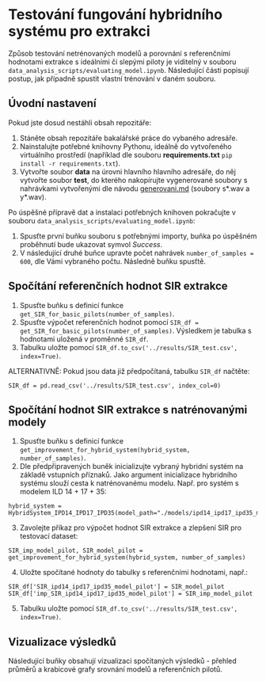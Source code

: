 # Testování fungování hybridního systému pro extrakci

Způsob testování netrénovaných modelů a porovnání s referenčními hodnotami extrakce s ideálními či slepými piloty je viditelný v souboru `data_analysis_scripts/evaluating_model.ipynb`. Následující části popisují postup, jak případně spustit vlastní trénování v daném souboru.

## Úvodní nastavení
Pokud jste dosud nestáhli obsah repozitáře:
1. Stáněte obsah repozitáře bakalářské práce do vybaného adresáře.
2. Nainstalujte potřebné knihovny Pythonu, ideálně do vytvořeného virtuálního prostředí (například dle souboru **requirements.txt** ```pip install -r requirements.txt```).
3. Vytvořte soubor **data** na úrovni hlavního hlavního adresáře, do něj vytvořte soubor **test**, do kterého nakopírujte vygenerované soubory s nahrávkami vytvořenými dle návodu [generovani.md](https://github.com/TeVr42/bp_dokumentace/blob/main/generovani.md) (soubory s*.wav a y*.wav).

Po úspěšné přípravě dat a instalaci potřebných knihoven pokračujte v souboru `data_analysis_scripts/evaluating_model.ipynb`:
1. Spusťte první buňku souboru s potřebnými importy, buňka po úspěšném proběhnutí bude ukazovat symvol *Success*.
2. V následující druhé buňce upravte počet nahrávek ```number_of_samples = 600```, dle Vámi vybraného počtu. Následně buňku spusťtě.

## Spočítání referenčních hodnot SIR extrakce
1. Spusťte buňku s definicí funkce ```get_SIR_for_basic_pilots(number_of_samples)```.
2. Spusťte výpočet referenčních hodnot pomocí ```SIR_df = get_SIR_for_basic_pilots(number_of_samples)```. Výsledkem je tabulka s hodnotami uložená v proměnné ```SIR_df```.
3. Tabulku uložte pomocí ```SIR_df.to_csv('../results/SIR_test.csv', index=True)```.

ALTERNATIVNĚ: Pokud jsou data již předpočítaná, tabulku ```SIR_df``` načtěte:
```
SIR_df = pd.read_csv('../results/SIR_test.csv', index_col=0)
```

## Spočítání hodnot SIR extrakce s natrénovanými modely
1. Spusťte buňku s definicí funkce ```get_improvement_for_hybrid_system(hybrid_system, number_of_samples)```.
2. Dle předpřipravených buněk inicializujte vybraný hybridní systém na základě vstupních příznaků. Jako argument inicializace hybridního systému slouží cesta k natrénovanému modelu. Např. pro systém s modelem ILD 14 + 17 + 35:
```
hybrid_system = HybridSystem_IPD14_IPD17_IPD35(model_path="./models/ipd14_ipd17_ipd35_model.pt")
```
3. Zavolejte příkaz pro výpočet hodnot SIR extrakce a zlepšení SIR pro testovací dataset:
```
SIR_imp_model_pilot, SIR_model_pilot = get_improvement_for_hybrid_system(hybrid_system, number_of_samples)
```
4. Uložte spočítané hodnoty do tabulky s referenčními hodnotami, např.:
```
SIR_df['SIR_ipd14_ipd17_ipd35_model_pilot'] = SIR_model_pilot
SIR_df['imp_SIR_ipd14_ipd17_ipd35_model_pilot'] = SIR_imp_model_pilot
```
5. Tabulku uložte pomocí ```SIR_df.to_csv('../results/SIR_test.csv', index=True)```.

## Vizualizace výsledků
Následující buňky obsahují vizualizaci spočítaných výsledků - přehled průměrů a krabicové grafy srovnání modelů a referenčních pilotů.
